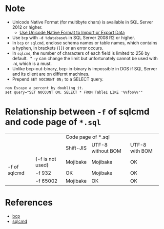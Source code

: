 # Note
* Unicode Native Format (for multibyte chars) is available in SQL Server 2012 or higher.
  * [Use Unicode Native Format to Import or Export Data](https://docs.microsoft.com/en-us/sql/relational-databases/import-export/use-unicode-native-format-to-import-or-export-data-sql-server)
* Use `bcp` with `-d %database%` in SQL Server 2008 R2 or higher.
* In `bcp` or `sqlcmd`, enclose schema names or table names, which contains a hyphen, in brackets (`[]`) or an error occurs.
* In `sqlcmd`, the number of characters of each field is limited to 256 by default.
  * `-y` can change the limit but unfortunately cannot be used with `-W`, which is a must.
* Unlike bcp-out-binary, bcp-in-binary is impossible in DOS if SQL Server and its client are on differnt machines.
* Prepend `SET NOCOUNT ON;` to a SELECT query.
```batch
rem Escape a percent by doubling it.
set query="SET NOCOUNT ON; SELECT * FROM Table1 LIKE '%%foo%%'"
```

# Relationship between `-f` of sqlcmd and code page of `*.sql`
<table>
  <tr>
    <td colspan="2" />
    <td colspan="3">Code page of *.sql</td>
  </tr>
  <tr>
    <td colspan="2" />
    <td>Shift-JIS</td>
    <td>UTF-8 without BOM</td>
    <td>UTF-8 with BOM</td>
  </tr>
  <tr>
    <td rowspan="3">-f of sqlcmd</td>
    <td>(-f is not used)</td>
    <td>Mojibake</td>
    <td>Mojibake</td>
    <td>OK</td>
  </tr>
    <tr>
    <td>-f 932</td>
    <td>OK</td>
    <td>Mojibake</td>
    <td>OK</td>
  </tr>
    <tr>
    <td>-f 65002</td>
    <td>Mojibake</td>
    <td>OK</td>
    <td>OK</td>
  </tr>
</table>

# References
* [bcp](https://msdn.microsoft.com/en-us/library/ms162802.aspx)
* [sqlcmd](https://msdn.microsoft.com/en-us/library/ms162773.aspx)
